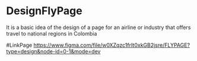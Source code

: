 # DesignFlyPage
It is a basic idea of the design of a page for an airline or industry that offers travel to national regions in Colombia


#LinkPage
https://www.figma.com/file/w0XZqzc1frIt0xkGB2jsre/FLYPAGE?type=design&node-id=0-1&mode=dev
